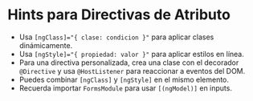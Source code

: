 # Hints para Directivas de Atributo

- Usa `[ngClass]="{ clase: condicion }"` para aplicar clases dinámicamente.
- Usa `[ngStyle]="{ propiedad: valor }"` para aplicar estilos en línea.
- Para una directiva personalizada, crea una clase con el decorador `@Directive` y usa `@HostListener` para reaccionar a eventos del DOM.
- Puedes combinar `[ngClass]` y `[ngStyle]` en el mismo elemento.
- Recuerda importar `FormsModule` para usar `[(ngModel)]` en inputs.
